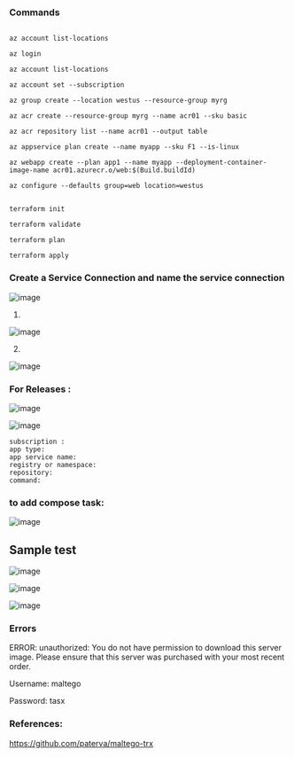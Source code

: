 


### Commands

~~~

az account list-locations

az login

az account list-locations

az account set --subscription

az group create --location westus --resource-group myrg

az acr create --resource-group myrg --name acr01 --sku basic

az acr repository list --name acr01 --output table

az appservice plan create --name myapp --sku F1 --is-linux

az webapp create --plan app1 --name myapp --deployment-container-image-name acr01.azurecr.o/web:$(Build.buildId)

az configure --defaults group=web location=westus

~~~


~~~

terraform init

terraform validate

terraform plan

terraform apply

~~~




### Create a Service Connection  and name the service connection


![image](https://user-images.githubusercontent.com/33985509/130935456-495e88e9-dbdf-47dd-b45c-8193b45085f8.png)

1.

![image](https://user-images.githubusercontent.com/33985509/130935834-b99ec4c5-b1fb-41b3-bb78-446702e35290.png)

2.

![image](https://user-images.githubusercontent.com/33985509/130936093-76a095ee-dacd-4d0b-b028-702c2b18c36c.png)




### For Releases :

![image](https://user-images.githubusercontent.com/33985509/130936856-b179db4c-859c-4bd5-b621-cc78d7695e1a.png)


![image](https://user-images.githubusercontent.com/33985509/130936650-75965437-425e-42be-9f10-d4f18b8f371a.png)

~~~
subscription :
app type:
app service name:
registry or namespace:
repository:
command:
~~~




### to add compose task:

![image](https://user-images.githubusercontent.com/33985509/130940979-e303295c-d0b2-44be-a1a0-f02b11c6f4bb.png)


## Sample test

![image](https://user-images.githubusercontent.com/33985509/131355493-985f1eec-7c4e-466c-a4e6-cef96b488310.png)

![image](https://user-images.githubusercontent.com/33985509/131355658-ffb5479b-f3fd-466a-bd23-741b7a34be9f.png)

![image](https://user-images.githubusercontent.com/33985509/131361218-9c1c02c4-fe60-49c2-917a-4c283a350a9b.png)






### Errors

ERROR: unauthorized: You do not have permission to download this server image. Please ensure that this server was purchased with your most recent order.

Username: maltego

Password: tasx



### References:

https://github.com/paterva/maltego-trx
